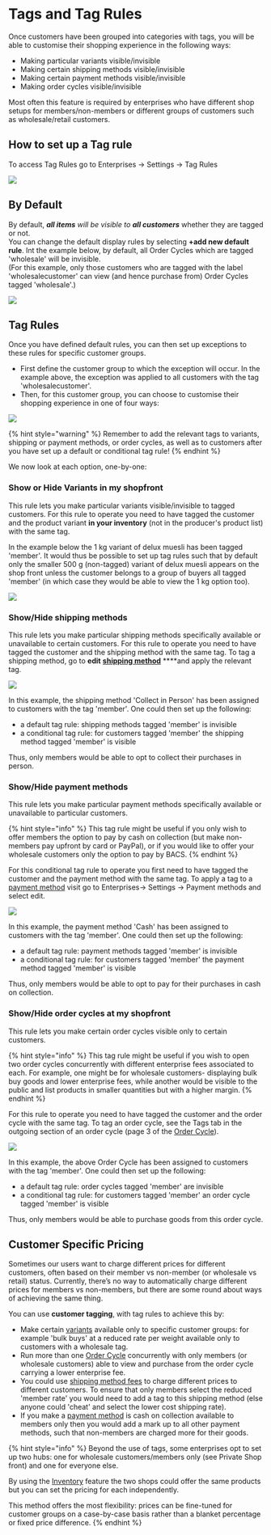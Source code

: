 # Tags and Tag Rules

Once customers have been grouped into categories with tags, you will be able to customise their shopping experience in the following ways:

* Making particular variants visible/invisible
* Making certain shipping methods visible/invisible
* Making certain payment methods visible/invisible
* Making order cycles visible/invisible

Most often this feature is required by enterprises who have different shop setups for members/non-members or different groups of customers such as wholesale/retail customers.

## How to set up a Tag rule

To access Tag Rules go to Enterprises -&gt; Settings -&gt; Tag Rules

![](../../../.gitbook/assets/newtagrule1.jpg)

## By Default

By default, _**all items** will be visible to **all customers**_ whether they are tagged or not.   
You can change the default display rules by selecting **+add new default rule**. Int the example below, by default, all Order Cycles which are tagged 'wholesale' will be invisible.  
\(For this example, only those customers who are tagged with the label 'wholesalecustomer' can view \(and hence purchase from\) Order Cycles tagged 'wholesale'.\)

![](../../../.gitbook/assets/defaulttag.jpg)

## Tag Rules

Once you have defined default rules, you can then set up exceptions to these rules for specific customer groups.

* First define the customer group to which the exception will occur.  In the example above, the exception was applied to all customers with the tag 'wholesalecustomer'.
* Then, for this customer group, you can choose to customise their shopping experience in one of four ways:

![](../../../.gitbook/assets/rule-typess.png)

{% hint style="warning" %}
Remember to add the relevant tags to variants, shipping or payment methods, or order cycles, as well as to customers after you have set up a default or conditional tag rule!
{% endhint %}

We now look at each option, one-by-one:

### **Show or Hide Variants in my shopfront**

This rule lets you make particular variants visible/invisible to tagged customers. For this rule to operate you need to have tagged the customer and the product variant **in your inventory** \(not in the producer's product list\) with the same tag. 

In the example below the 1 kg variant of delux muesli has been tagged 'member'. It would thus be possible to set up tag rules such that by default only the smaller 500 g \(non-tagged\) variant of delux muesli appears on the shop front unless the customer belongs to a group of buyers all tagged 'member' \(in which case they would be able to view the 1 kg option too\).

![](../../../.gitbook/assets/varianttags%20%281%29.jpg)

### **Show/Hide shipping methods**

This rule lets you make particular shipping methods specifically available or unavailable to certain customers. For this rule to operate you need to have tagged the customer and the shipping method with the same tag. To tag a shipping method, go to **edit** [**shipping method**](../shipping-methods.md) ****and apply the relevant tag. 

![](../../../.gitbook/assets/tagshipping.jpg)

In this example, the shipping method 'Collect in Person' has been assigned to customers with the tag 'member'. One could then set up the following:

* a default tag rule: shipping methods tagged 'member' is invisible
* a conditional tag rule: for customers tagged 'member' the shipping method tagged 'member' is visible

Thus, only members would be able to opt to collect their purchases in person.

### **Show/Hide payment methods**

This rule lets you make particular payment methods specifically available or unavailable to particular customers. 

{% hint style="info" %}
This tag rule might be useful if you only wish to offer members the option to pay by cash on collection \(but make non-members pay upfront by card or PayPal\), or if you would like to offer your wholesale customers only the option to pay by BACS.
{% endhint %}

For this conditional tag rule to operate you first need to have tagged the customer and the payment method with the same tag. To apply a tag to a [payment method](../payment-methods.md) visit go to Enterprises-&gt; Settings -&gt; Payment methods and select edit.

![](../../../.gitbook/assets/tagspayment.jpg)

In this example, the payment method 'Cash' has been assigned to customers with the tag 'member'. One could then set up the following:

* a default tag rule: payment methods tagged 'member' is invisible
* a conditional tag rule: for customers tagged 'member' the payment method tagged 'member' is visible

Thus, only members would be able to opt to pay for their purchases in cash on collection.

### **Show/Hide order cycles at my shopfront**

This rule lets you make certain order cycles visible only to certain customers. 

{% hint style="info" %}
 This tag rule might be useful if you wish to open two order cycles concurrently with different enterprise fees associated to each. For example, one might be for wholesale customers- displaying bulk buy goods and lower enterprise fees, while another would be visible to the public and list products in smaller quantities but with a higher margin.
{% endhint %}

For this rule to operate you need to have tagged the customer and the order cycle with the same tag. To tag an order cycle, see the Tags tab in the outgoing section of an order cycle \(page 3 of the [Order Cycle](../order-cycle/order-cycles-for-hubs.md#3-outgoing-products)\).

![](../../../.gitbook/assets/tagsorder.jpg)

In this example, the above Order Cycle has been assigned to customers with the tag 'member'. One could then set up the following:

* a default tag rule: order cycles tagged 'member' are invisible
* a conditional tag rule: for customers tagged 'member' an order cycle tagged 'member' is visible

Thus, only members would be able to purchase goods from this order cycle.

## Customer Specific Pricing

Sometimes our users want to charge different prices for different customers, often based on their member vs non-member \(or wholesale vs retail\) status. Currently, there’s no way to automatically charge different prices for members vs non-members, but there are some round about ways of achieving the same thing.

You can use **customer tagging**, with tag rules to achieve this by:

* Make certain [variants](tags-and-tag-rules.md#show-or-hide-variants-in-my-shopfront) available only to specific customer groups: for example 'bulk buys' at a reduced rate per weight available only to customers with a wholesale tag.
* Run more than one [Order Cycle](tags-and-tag-rules.md#show-hide-order-cycles-at-my-shopfront) concurrently with only members \(or wholesale customers\) able to view and purchase from the order cycle carrying a lower enterprise fee.
* You could use [shipping method fees](tags-and-tag-rules.md#show-hide-shipping-methods) to charge different prices to different customers. To ensure that only members select the reduced 'member rate' you would need to add a tag to this shipping method \(else anyone could 'cheat' and select the lower cost shipping rate\).
* If you make a [payment method](../payment-methods.md) is cash on collection available to members only then you would add a mark up to all other payment methods, such that non-members are charged more for their goods.

{% hint style="info" %}
Beyond the use of tags, some enterprises opt to set up two hubs: one for wholesale customers/members only \(see Private Shop front\) and one for everyone else.

By using the [Inventory](../../products-1/inventory-tool.md) feature the two shops could offer the same products but you can set the pricing for each independently. 

This method offers the most flexibility: prices can be fine-tuned for customer groups on a case-by-case basis rather than a blanket percentage or fixed price difference.
{% endhint %}

